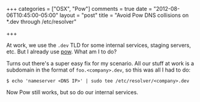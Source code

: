 +++
categories = ["OSX", "Pow"]
comments = true
date = "2012-08-06T10:45:00-05:00"
layout = "post"
title = "Avoid Pow DNS collisions on *.dev through /etc/resolver"

+++

At work, we use the `.dev` TLD for some internal services, staging servers, etc.
But I already use [pow](http://pow.cx/). What am I to do?

Turns out there's a super easy fix for my scenario. All our stuff at work is a
subdomain in the format of `foo.<company>.dev`, so this was all I had to do:

```
$ echo 'nameserver <DNS IP>' | sudo tee /etc/resolver/<company>.dev
```

Now Pow still works, but so do our internal services.
